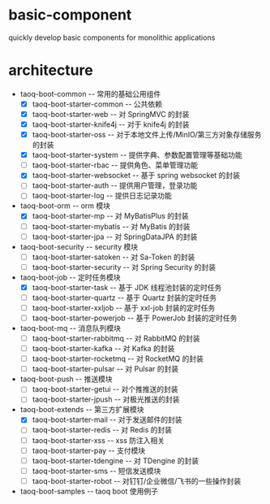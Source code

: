 # basic-component
quickly develop basic components for monolithic applications

# architecture
- taoq-boot-common			        -- 常用的基础公用组件
  - [x] taoq-boot-starter-common		-- 公共依赖
  - [x] taoq-boot-starter-web		    -- 对 SpringMVC 的封装
  - [x] taoq-boot-starter-knife4j		-- 对于 knife4j 的封装
  - [x] taoq-boot-starter-oss		    -- 对于本地文件上传/MinIO/第三方对象存储服务的封装
  - [x] taoq-boot-starter-system		-- 提供字典、参数配置管理等基础功能
  - [ ] taoq-boot-starter-rbac		    -- 提供角色、菜单管理功能
  - [x] taoq-boot-starter-websocket	    -- 基于 spring websocket 的封装
  - [ ] taoq-boot-starter-auth	        -- 提供用户管理，登录功能
  - [ ] taoq-boot-starter-log	        -- 提供日志记录功能
- taoq-boot-orm			            -- orm 模块
  - [x] taoq-boot-starter-mp			-- 对 MyBatisPlus 的封装
  - [ ] taoq-boot-starter-mybatis		-- 对 MyBatis 的封装
  - [ ] taoq-boot-starter-jpa			-- 对 SpringDataJPA 的封装
- taoq-boot-security		        -- security 模块
  - [ ] taoq-boot-starter-satoken		-- 对 Sa-Token 的封装
  - [ ] taoq-boot-starter-security	    -- 对 Spring Security 的封装
- taoq-boot-job			            -- 定时任务模块
  - [x] taoq-boot-starter-task		    -- 基于 JDK 线程池封装的定时任务
  - [ ] taoq-boot-starter-quartz		-- 基于 Quartz 封装的定时任务
  - [ ] taoq-boot-starter-xxljob		-- 基于 xxl-job 封装的定时任务
  - [ ] taoq-boot-starter-powerjob	    -- 基于 PowerJob 封装的定时任务
- taoq-boot-mq			            -- 消息队列模块
  - [ ] taoq-boot-starter-rabbitmq	    -- 对 RabbitMQ 的封装
  - [ ] taoq-boot-starter-kafka		    -- 对 Kafka 的封装
  - [ ] taoq-boot-starter-rocketmq	    -- 对 RocketMQ 的封装
  - [ ] taoq-boot-starter-pulsar	    -- 对 Pulsar 的封装
- taoq-boot-push      		        -- 推送模块
  - [ ] taoq-boot-starter-getui		    -- 对个推推送的封装
  - [ ] taoq-boot-starter-jpush	        -- 对极光推送的封装
- taoq-boot-extends			        -- 第三方扩展模块
  - [x] taoq-boot-starter-mail		    -- 对于发送邮件的封装
  - [ ] taoq-boot-starter-redis		    -- 对 Redis 的封装
  - [ ] taoq-boot-starter-xss			-- xss 防注入相关
  - [ ] taoq-boot-starter-pay			-- 支付模块
  - [ ] taoq-boot-starter-tdengine		-- 对 TDengine 的封装
  - [ ] taoq-boot-starter-sms		    -- 短信发送模块
  - [ ] taoq-boot-starter-robot		    -- 对钉钉/企业微信/飞书的一些操作封装 
- taoq-boot-samples			        -- taoq boot 使用例子